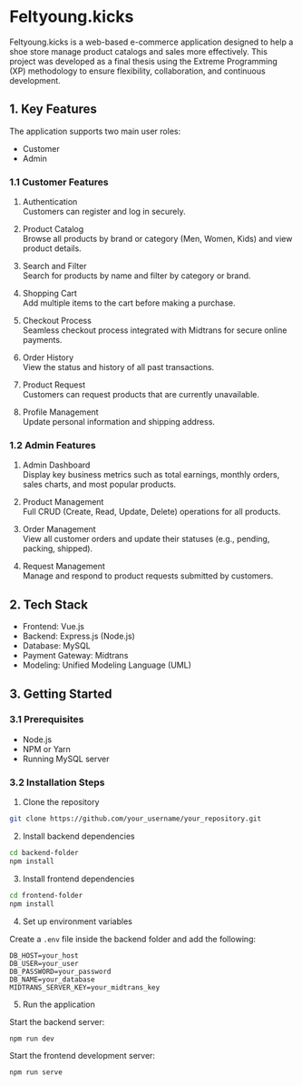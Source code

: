 
# Feltyoung.kicks

Feltyoung.kicks is a web-based e-commerce application designed to help a shoe store manage product catalogs and sales more effectively. This project was developed as a final thesis using the Extreme Programming (XP) methodology to ensure flexibility, collaboration, and continuous development.

## 1. Key Features

The application supports two main user roles:

- Customer
- Admin

### 1.1 Customer Features

1. Authentication  
   Customers can register and log in securely.

2. Product Catalog  
   Browse all products by brand or category (Men, Women, Kids) and view product details.

3. Search and Filter  
   Search for products by name and filter by category or brand.

4. Shopping Cart  
   Add multiple items to the cart before making a purchase.

5. Checkout Process  
   Seamless checkout process integrated with Midtrans for secure online payments.

6. Order History  
   View the status and history of all past transactions.

7. Product Request  
   Customers can request products that are currently unavailable.

8. Profile Management  
   Update personal information and shipping address.

### 1.2 Admin Features

1. Admin Dashboard  
   Display key business metrics such as total earnings, monthly orders, sales charts, and most popular products.

2. Product Management  
   Full CRUD (Create, Read, Update, Delete) operations for all products.

3. Order Management  
   View all customer orders and update their statuses (e.g., pending, packing, shipped).

4. Request Management  
   Manage and respond to product requests submitted by customers.

## 2. Tech Stack

- Frontend: Vue.js  
- Backend: Express.js (Node.js)  
- Database: MySQL  
- Payment Gateway: Midtrans  
- Modeling: Unified Modeling Language (UML)

## 3. Getting Started

### 3.1 Prerequisites

- Node.js  
- NPM or Yarn  
- Running MySQL server

### 3.2 Installation Steps

1. Clone the repository

```bash
git clone https://github.com/your_username/your_repository.git
````

2. Install backend dependencies

```bash
cd backend-folder
npm install
```

3. Install frontend dependencies

```bash
cd frontend-folder
npm install
```

4. Set up environment variables

Create a `.env` file inside the backend folder and add the following:

```env
DB_HOST=your_host
DB_USER=your_user
DB_PASSWORD=your_password
DB_NAME=your_database
MIDTRANS_SERVER_KEY=your_midtrans_key
```

5. Run the application

Start the backend server:

```bash
npm run dev
```

Start the frontend development server:

```bash
npm run serve
```
